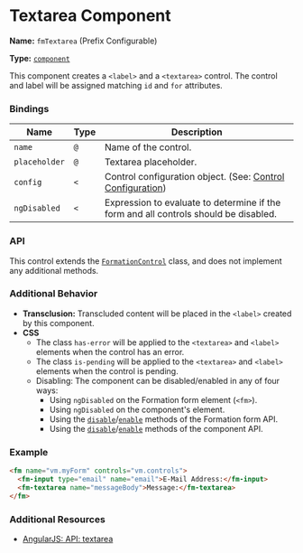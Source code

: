 # Textarea Component

**Name:** `fmTextarea` \(Prefix Configurable\)

**Type:** [`component`](https://docs.angularjs.org/guide/component)

This component creates a `<label>` and a `<textarea>` control. The control and label will be assigned matching `id` and `for` attributes.

### Bindings

| Name | Type | Description |
| --- | --- | --- |
| `name` | `@` | Name of the control. |
| `placeholder` | `@` | Textarea placeholder. |
| `config` | `<` | Control configuration object. \(See: [Control Configuration](/packages/formation/src/classes/FormationControl#control-configuration)\) |
| `ngDisabled` | `<` | Expression to evaluate to determine if the form and all controls should be disabled. |

### API

This control extends the [`FormationControl`](/src/components/FormationControl) class, and does not implement any additional methods.

### Additional Behavior

* **Transclusion:** Transcluded content will be placed in the `<label>` created by this component.
* **CSS**
  * The class `has-error` will be applied to the `<textarea>` and `<label>` elements when the control has an error.
  * The class `is-pending` will be applied to the `<textarea>` and `<label>` elements when the control is pending.
  * Disabling: The component can be disabled/enabled in any of four ways:
    * Using `ngDisabled` on the Formation form element \(`<fm>`\).
    * Using `ngDisabled` on the component's element.
    * Using the [`disable`](https://github.com/darkobits/formation/tree/canary/src/components/Form#disable)/[`enable`](https://github.com/darkobits/formation/tree/canary/src/components/Form#enable) methods of the Formation form API.
    * Using the [`disable`](/packages/formation/src/classes/FormationControl#disable)/[`enable`](/packages/formation/src/classes/FormationControl#enable) methods of the component API.

### Example

```html
<fm name="vm.myForm" controls="vm.controls">
  <fm-input type="email" name="email">E-Mail Address:</fm-input>
  <fm-textarea name="messageBody">Message:</fm-textarea>
</fm>
```

### Additional Resources

* [AngularJS: API: textarea](https://docs.angularjs.org/api/ng/directive/textarea)



